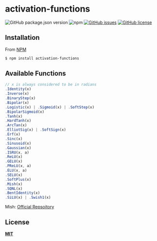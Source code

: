 # activation-functions

![GitHub package.json version](https://img.shields.io/github/package-json/v/howion/activation-functions)
![npm](https://img.shields.io/npm/dt/activation-functions?label=npm%20downloads)
[![GitHub issues](https://img.shields.io/github/issues/howion/activation-functions)](https://github.com/howion/activation-functions/issues)
[![GitHub license](https://img.shields.io/github/license/howion/activation-functions)](https://github.com/howion/activation-functions/blob/master/LICENSE)


## Installation

From [NPM](https://www.npmjs.com/package/activation-functions)
```bash
$ npm install activation-functions
```

## Available Functions

```js
// x is always considered to be in radians
.Identity(x)
.Inverse(x)
.BinaryStep(x)
.Bipolar(x)
.Logistic(x) | .Sigmoid(x) | .SoftStep(x)
.BipolarSigmoid(x)
.Tanh(x)
.HardTanh(x)
.ArcTan(x)
.ElliotSig(x) | .SoftSign(x)
.Erf(x)
.Sinc(x)
.Sinusoid(x)
.Gaussian(x)
.ISRU(x, a)
.ReLU(x)
.GELU(x)
.PReLU(x, a)
.ELU(x, a)
.SELU(x)
.SoftPlus(x)
.Mish(x)
.SQNL(x)
.BentIdentity(x)
.SiLU(x) | .Swish1(x)
```

Mish: [Official Repsoitory](https://github.com/digantamisra98/Mish)

## License

[**MIT**](https://github.com/howion/activation-functions/blob/master/LICENSE)
